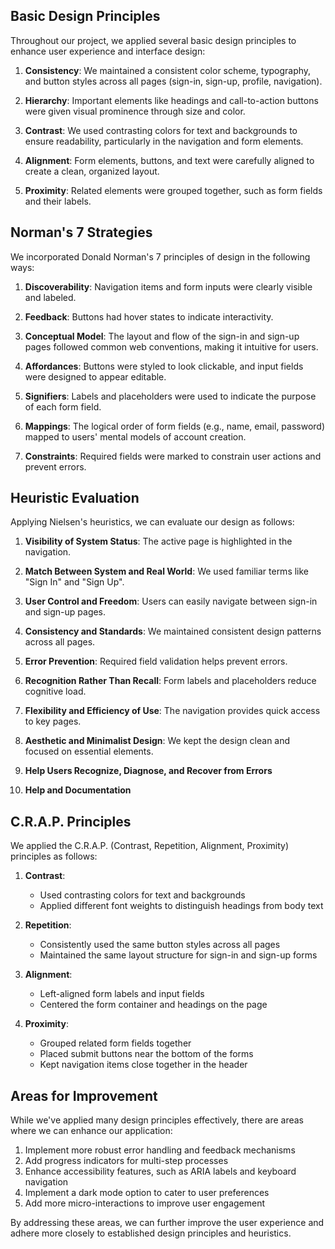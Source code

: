 ## Basic Design Principles
Throughout our project, we applied several basic design principles to enhance user experience and interface design:

1. **Consistency**: We maintained a consistent color scheme, typography, and button styles across all pages (sign-in, sign-up, profile, navigation).

2. **Hierarchy**: Important elements like headings and call-to-action buttons were given visual prominence through size and color.

3. **Contrast**: We used contrasting colors for text and backgrounds to ensure readability, particularly in the navigation and form elements.

4. **Alignment**: Form elements, buttons, and text were carefully aligned to create a clean, organized layout.

5. **Proximity**: Related elements were grouped together, such as form fields and their labels.


## Norman's 7 Strategies
We incorporated Donald Norman's 7 principles of design in the following ways:

1. **Discoverability**: Navigation items and form inputs were clearly visible and labeled.

2. **Feedback**: Buttons had hover states to indicate interactivity.

3. **Conceptual Model**: The layout and flow of the sign-in and sign-up pages followed common web conventions, making it intuitive for users.

4. **Affordances**: Buttons were styled to look clickable, and input fields were designed to appear editable.

5. **Signifiers**: Labels and placeholders were used to indicate the purpose of each form field.

6. **Mappings**: The logical order of form fields (e.g., name, email, password) mapped to users' mental models of account creation.

7. **Constraints**: Required fields were marked to constrain user actions and prevent errors.


## Heuristic Evaluation
Applying Nielsen's heuristics, we can evaluate our design as follows:

1. **Visibility of System Status**: The active page is highlighted in the navigation.

2. **Match Between System and Real World**: We used familiar terms like "Sign In" and "Sign Up".

3. **User Control and Freedom**: Users can easily navigate between sign-in and sign-up pages.

4. **Consistency and Standards**: We maintained consistent design patterns across all pages.

5. **Error Prevention**: Required field validation helps prevent errors.

6. **Recognition Rather Than Recall**: Form labels and placeholders reduce cognitive load.

7. **Flexibility and Efficiency of Use**: The navigation provides quick access to key pages.

8. **Aesthetic and Minimalist Design**: We kept the design clean and focused on essential elements.

9. **Help Users Recognize, Diagnose, and Recover from Errors**

10. **Help and Documentation**


## C.R.A.P. Principles
We applied the C.R.A.P. (Contrast, Repetition, Alignment, Proximity) principles as follows:

1. **Contrast**: 
   - Used contrasting colors for text and backgrounds
   - Applied different font weights to distinguish headings from body text

2. **Repetition**:
   - Consistently used the same button styles across all pages
   - Maintained the same layout structure for sign-in and sign-up forms

3. **Alignment**:
   - Left-aligned form labels and input fields
   - Centered the form container and headings on the page

4. **Proximity**:
   - Grouped related form fields together
   - Placed submit buttons near the bottom of the forms
   - Kept navigation items close together in the header


## Areas for Improvement
While we've applied many design principles effectively, there are areas where we can enhance our application:

1. Implement more robust error handling and feedback mechanisms
2. Add progress indicators for multi-step processes
3. Enhance accessibility features, such as ARIA labels and keyboard navigation
4. Implement a dark mode option to cater to user preferences
5. Add more micro-interactions to improve user engagement

By addressing these areas, we can further improve the user experience and adhere more closely to established design principles and heuristics.